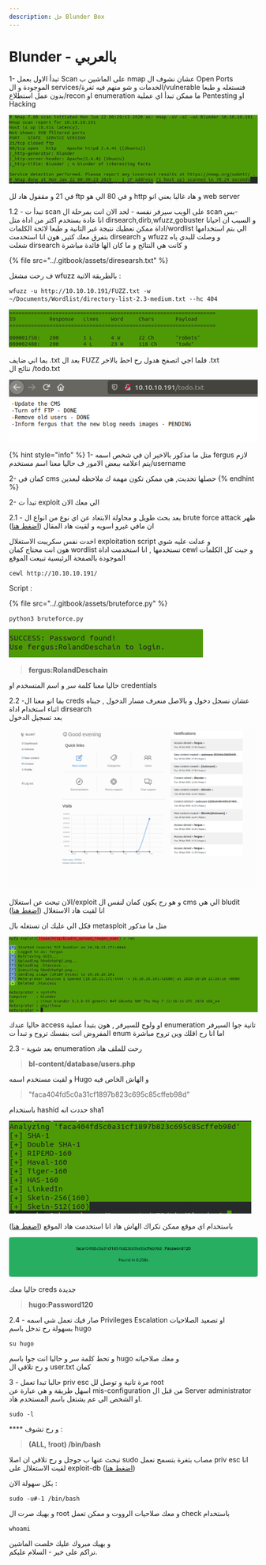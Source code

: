 ```yaml
---
description: حل Blunder Box
---
```


# Blunder - بالعربي

1- تبدأ الاول بعمل Scan على الماشين ب nmap عشان نشوف ال Open Ports الموجودة و ال services/الخدمات و شو منهم فيه ثغرة/vulnerable فتستغله و طبعا بدون عمل استطلاع/recon او enumeration ما ممكن تبدأ اي عملية Pentesting او Hacking

![](../.gitbook/assets/image.png)

في 21 و مقفول هاد لل ftp و في 80 الي هو http و هاد غالبا بعني انو web server

1.2 - تبدأ ت scan على الويب سيرفر نفسه - لحد الان انت بمرحلة ال scan بس-  
انا عادة بستخدم اكتر من اداة متل dirsearch,dirb,wfuzz,gobuster و السبب ان احيانا اداة ممكن تعطيك نتيجة غير التانية  و طبعا لائحة الكلمات/wordlist الي بتم استخدامها بتفرق معك كتير, هون انا استخدمت dirsearch و wfuzz و وصلت للبدي ياه  
شغلت dirsearch و كانت هي النتائج و ما كان الها فائدة مباشرة 

{% file src="../.gitbook/assets/diresearsh.txt" %}

 ف رحت مشغل wfuzz بالطريقة الاتية :   


```text
wfuzz -u http://10.10.10.191/FUZZ.txt -w ~/Documents/Wordlist/directory-list-2.3-medium.txt --hc 404
```

![](../.gitbook/assets/image%20%2827%29.png)

بما اني ضايف .txt بعد ال FUZZ فلما اجي اتصفح هدول رح احط بالاخر .txt  
نتائج ال /todo.txt 

![](../.gitbook/assets/image%20%283%29.png)

{% hint style="info" %}
1- متل ما مذكور بالاخير ان في شخص اسمه fergus لازم يتم اعلامه ببعض الامور ف حاليا معنا اسم مستخدم/username  
  
2- كمان في cms حصلها تحديث, هي ممكن تكون مهمة ك ملاحظة لبعدين
{% endhint %}

2- تبدأ ت exploit الي معك الان

2.1 - بعد بحث طويل و محاولة الابتعاد عن اي نوع من انواع ال brute force attack ظهر ان مافي غيرو اسويه و لقيت هاد المقال \([اضغط هنا](%20https://rastating.github.io/bludit-brute-force-mitigation-bypass/)\)

  
 اخدت نفس سكريبت الاستغلال exploitation script و عدلت عليه شوي   
هون انت محتاج كمان wordlist تستخدمها , انا استخدمت اداة cewl و جبت كل الكلمات الموجودة بالصفحة الرئيسية تبيعت الموقع

```text
cewl http://10.10.10.191/
```

  
Script : 

{% file src="../.gitbook/assets/bruteforce.py" %}



```text
python3 bruteforce.py
```

![](../.gitbook/assets/image%20%2818%29.png)

> **fergus:RolandDeschain**

  
حاليا معنا كلمة سر و اسم المتسخدم او credentials 

2.2 -بما انو معنا ال creds عشان نسجل دخول و بالاصل منعرف مسار الدخول , جبناه اثناء استخدام اداة dirsearch  
بعد تسجيل الدخول  


![](../.gitbook/assets/image%20%2831%29.png)

الان تبحث عن استغلال/exploit و هو رح يكون كمان لنفس ال cms الي هي bludit   
انا لقيت هاد الاستغلال \([اضغط هنا](%20https://github.com/rapid7/metasploit-framework/pull/12542)\)

  
فكل الي عليك ان تستغله بال metasploit متل ما مذكور 

![](../.gitbook/assets/image%20%287%29.png)

حاليا عندك access او ولوج للسيرفر , هون بتبدأ عملية enumeration تانية جوا السيرفر   
المفروض انت بنفسك تروح و تبدأ ت enum اما انا رح اقلك وين تروح مباشرة   
  
2.3 -  بعد شوية enumeration رحت  للملف هاد 

> **bl-content/database/users.php**

  
و لقيت مستخدم اسمه  Hugo و الهاش الخاص فيه

> "faca404fd5c0a31cf1897b823c695c85cffeb98d"

  
باستخدام hashid حددت انه sha1  


![](../.gitbook/assets/image%20%2819%29.png)

باستخدام اي موقع ممكن تكراك الهاش هاد انا استخدمت هاد الموقع \([اضغط هنا](%20https://md5decrypt.net/en/Sha1/)\)

![](../.gitbook/assets/image%20%2845%29.png)

حاليا معك creds جديدة

> **hugo:Password120**

  
2.4 - صار فيك تعمل شي اسمه Privileges Escalation او تصعيد الصلاحيات   
بسهولة رح تدخل باسم hugo 

```text
su hugo
```

 و تحط كلمة سر و حاليا انت جوا باسم hugo و معك صلاحياته  
و رح تلاقي ال user.txt كمان  
  
3 - حالبا تبدا تعمل priv esc مرة تانية و توصل لل root  
اسهل طريقة و هي عبارة عن mis-configuration من قبل ال Server administrator او الشخص الي عم يشتغل باسم المستخدم هاد.  


```text
sudo -l
```

  
**** و رح تشوف :

> **\(ALL, !root\) /bin/bash**

تبحث عنها ب جوجل و رح تلاقي ان اصلا sudo مصاب بثغرة بتسمح نعمل priv esc  انا لقيت الاستغلال على exploit-db \([اضغط هنا](%20https://www.exploit-db.com/exploits/47502)\)

  
بكل سهولة الان :

```text
sudo -u#-1 /bin/bash
```

و بهيك صرت ال root و معك صلاحيات الرووت و ممكن تعمل check باستخدام

```text
whoami
```

و بهيك مبروك عليك خلصت الماشين   
نراكم على خير - السلام عليكم.  


